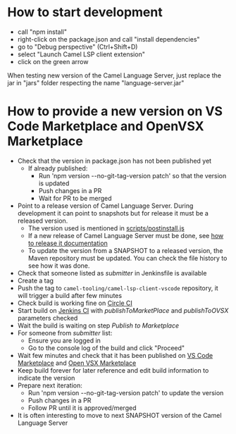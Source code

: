 # How to start development

- call "npm install"
- right-click on the package.json and call "install dependencies"
- go to "Debug perspective" (Ctrl+Shift+D)
- select "Launch Camel LSP client extension"
- click on the green arrow

When testing new version of the Camel Language Server, just replace the jar in "jars" folder respecting the name "language-server.jar"

# How to provide a new version on VS Code Marketplace and OpenVSX Marketplace

* Check that the version in package.json has not been published yet
  * If already published:
    * Run 'npm version --no-git-tag-version patch' so that the version is updated
    * Push changes in a PR
    * Wait for PR to be merged
* Point to a release version of Camel Language Server. During development it can point to snapshots but for release it must be a released version.
  * The version used is mentioned in [scripts/postinstall.js](scripts/postinstall.js)
  * If a new release of Camel Language Server must be done, see [how to release it documentation](https://github.com/camel-tooling/camel-language-server/blob/main/Contributing.md#how-to-release)
  * To update the version from a SNAPSHOT to a released version, the Maven repository must be updated. You can check the file history to see how it was done.
* Check that someone listed as _submitter_ in Jenkinsfile is available
* Create a tag
* Push the tag to `camel-tooling/camel-lsp-client-vscode` repository, it will trigger a build after few minutes
* Check build is working fine on [Circle CI](https://app.circleci.com/pipelines/github/camel-tooling/camel-lsp-client-vscode)
* Start build on [Jenkins CI](https://studio-jenkins-csb-codeready.apps.ocp-c1.prod.psi.redhat.com/job/Fuse/job/VSCode/job/vscode-camel-lsp-release/) with _publishToMarketPlace_ and _publishToOVSX_ parameters checked
* Wait the build is waiting on step _Publish to Marketplace_
* For someone from _submitter_ list:
  * Ensure you are logged in
  * Go to the console log of the build and click "Proceed"
* Wait few minutes and check that it has been published on [VS Code Marketplace](https://marketplace.visualstudio.com/items?itemName=redhat.vscode-apache-camel) and [Open VSX Marketplace](https://open-vsx.org/extension/redhat/vscode-apache-camel)
* Keep build forever for later reference and edit build information to indicate the version
* Prepare next iteration:
  * Run 'npm version --no-git-tag-version patch' to update the version
  * Push changes in a PR
  * Follow PR until it is approved/merged
* It is often interesting to move to next SNAPSHOT version of the Camel Language Server
